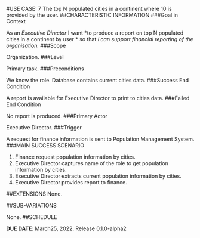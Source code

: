 #USE CASE: 7 The top N populated cities in a continent where 10 is provided by the user.
##CHARACTERISTIC INFORMATION
###Goal in Context

As an *Executive Director* I want *to produce a report on top N populated cities in a continent by user * so that *I can support financial reporting of the organisation.*
###Scope

Organization.
###Level

Primary task.
###Preconditions

We know the role. Database contains current cities data.
###Success End Condition

A report is available for Executive Director to print to cities data.
###Failed End Condition

No report is produced.
###Primary Actor

Executive Director.
###Trigger

A request for finance information is sent to Population Management System.
###MAIN SUCCESS SCENARIO

1. Finance request population information by cities.
2. Executive Director captures name of the role to get population information by cities.
3. Executive Director extracts current population information by cities.
4. Executive Director provides report to finance.

##EXTENSIONS
None.


##SUB-VARIATIONS

None.
##SCHEDULE

**DUE DATE**: March25, 2022. Release 0.1.0-alpha2